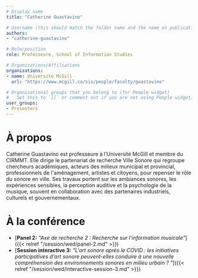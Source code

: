 ```yaml
---
# Display name
title: "Catherine Guastavino"

# Username (this should match the folder name and the name on publications)
authors:
- "catherine-guastavino"

# Role/position
role: Professeure, School of Information Studies

# Organizations/Affiliations
organizations:
- name: Université McGill
  url: "https://www.mcgill.ca/sis/people/faculty/guastavino"

# Organizational groups that you belong to (for People widget)
#   Set this to `[]` or comment out if you are not using People widget.
user_groups:
- Presenters
---
```


# À propos

Catherine Guastavino est professeure à l’Université McGill et membre du CIRMMT. Elle dirige le partenariat de recherche Ville Sonore qui regroupe chercheurs académiques, acteurs des milieux municipal et provincial, professionnels de l'aménagement, artistes et citoyens, pour repenser le rôle du sonore en ville. Ses travaux portent sur les ambiances sonores, les expériences sensibles, la perception auditive et la psychologie de la musique, souvent en collaboration avec des partenaires industriels, culturels et gouvernementaux. 


# À la conférence

- [**Panel 2:** *"Axe de recherche 2 : Recherche sur l'information musicale"*]({{< relref "/session/wed/panel-2.md" >}})
- [**Session interactive 3:** *"L'art sonore après le COVID : les initiatives participatives d'art sonore peuvent-elles conduire à une nouvelle compréhension des environnements sonores en milieu urbain ?
"*]({{< relref "/session/wed/interactive-session-3.md" >}})